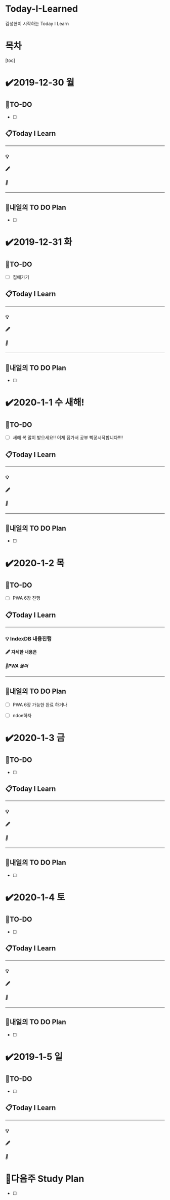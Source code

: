 # Today-I-Learned

김성현이 시작하는 Today I Learn

# 목차

[toc]	

# :heavy_check_mark:2019-12-30 월

## 📝TO-DO

- [ ] 

## 📋Today I Learn

-----------

### 💡

#### :fountain_pen: 

##### :ticket:

----------

## 🔎내일의 TO DO Plan

- [ ] 



# :heavy_check_mark:2019-12-31 화

## 📝TO-DO

- [ ] 집에가기

## 📋Today I Learn

-----------

### 💡

#### :fountain_pen: 

##### :ticket:

----------

## 🔎내일의 TO DO Plan

- [ ] 



# :heavy_check_mark:2020-1-1 수 새해!

## 📝TO-DO

- [ ] 새해 복 많이 받으세요!! 이제 집가서 공부 빡꽁시작합니다!!!!

## 📋Today I Learn

-----------

### 💡

#### :fountain_pen: 

##### :ticket:

----------

## 🔎내일의 TO DO Plan

- [ ] 



# :heavy_check_mark:2020-1-2 목

## 📝TO-DO

- [ ] PWA 6장 진행

## 📋Today I Learn

-----------

### 💡 IndexDB 내용진행

#### :fountain_pen: 자세한 내용은 

##### :ticket:PWA 폴더

----------

## 🔎내일의 TO DO Plan

- [ ] PWA 6장 가능한 완료 하거나
- [ ] ndoe하자



# :heavy_check_mark:2020-1-3 금

## 📝TO-DO

- [ ] 

## 📋Today I Learn

-----------

### 💡

#### :fountain_pen: 

##### :ticket:

----------

## 🔎내일의 TO DO Plan

- [ ] 



# :heavy_check_mark:2020-1-4 토

## 📝TO-DO

- [ ] 

## 📋Today I Learn

-----------

### 💡

#### :fountain_pen: 

##### :ticket:

----------

## 🔎내일의 TO DO Plan

- [ ] 

# :heavy_check_mark:2019-1-5 일

## 📝TO-DO

- [ ] 

## 📋Today I Learn

-----------

### 💡

#### :fountain_pen: 

##### :ticket:

## 







# 🌈다음주 Study Plan

- [ ] 
